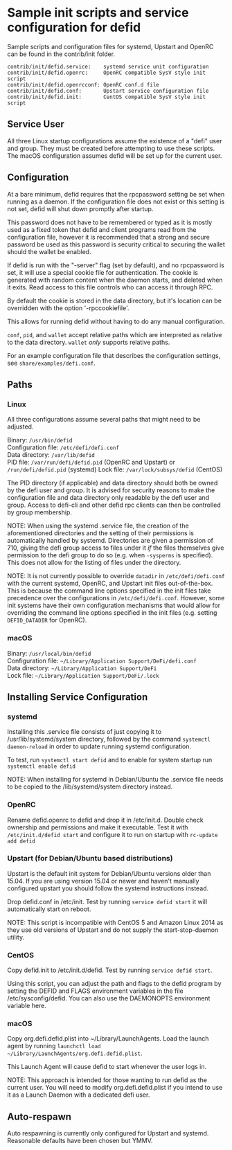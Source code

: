Sample init scripts and service configuration for defid
==========================================================

Sample scripts and configuration files for systemd, Upstart and OpenRC
can be found in the contrib/init folder.

    contrib/init/defid.service:    systemd service unit configuration
    contrib/init/defid.openrc:     OpenRC compatible SysV style init script
    contrib/init/defid.openrcconf: OpenRC conf.d file
    contrib/init/defid.conf:       Upstart service configuration file
    contrib/init/defid.init:       CentOS compatible SysV style init script

Service User
---------------------------------

All three Linux startup configurations assume the existence of a "defi" user
and group.  They must be created before attempting to use these scripts.
The macOS configuration assumes defid will be set up for the current user.

Configuration
---------------------------------

At a bare minimum, defid requires that the rpcpassword setting be set
when running as a daemon.  If the configuration file does not exist or this
setting is not set, defid will shut down promptly after startup.

This password does not have to be remembered or typed as it is mostly used
as a fixed token that defid and client programs read from the configuration
file, however it is recommended that a strong and secure password be used
as this password is security critical to securing the wallet should the
wallet be enabled.

If defid is run with the "-server" flag (set by default), and no rpcpassword is set,
it will use a special cookie file for authentication. The cookie is generated with random
content when the daemon starts, and deleted when it exits. Read access to this file
controls who can access it through RPC.

By default the cookie is stored in the data directory, but it's location can be overridden
with the option '-rpccookiefile'.

This allows for running defid without having to do any manual configuration.

`conf`, `pid`, and `wallet` accept relative paths which are interpreted as
relative to the data directory. `wallet` *only* supports relative paths.

For an example configuration file that describes the configuration settings,
see `share/examples/defi.conf`.

Paths
---------------------------------

### Linux

All three configurations assume several paths that might need to be adjusted.

Binary:              `/usr/bin/defid`  
Configuration file:  `/etc/defi/defi.conf`  
Data directory:      `/var/lib/defid`  
PID file:            `/var/run/defi/defid.pid` (OpenRC and Upstart) or `/run/defi/defid.pid` (systemd)
Lock file:           `/var/lock/subsys/defid` (CentOS)  

The PID directory (if applicable) and data directory should both be owned by the
defi user and group. It is advised for security reasons to make the
configuration file and data directory only readable by the defi user and
group. Access to defi-cli and other defid rpc clients can then be
controlled by group membership.

NOTE: When using the systemd .service file, the creation of the aforementioned
directories and the setting of their permissions is automatically handled by
systemd. Directories are given a permission of 710, giving the defi group
access to files under it _if_ the files themselves give permission to the
defi group to do so (e.g. when `-sysperms` is specified). This does not allow
for the listing of files under the directory.

NOTE: It is not currently possible to override `datadir` in
`/etc/defi/defi.conf` with the current systemd, OpenRC, and Upstart init
files out-of-the-box. This is because the command line options specified in the
init files take precedence over the configurations in
`/etc/defi/defi.conf`. However, some init systems have their own
configuration mechanisms that would allow for overriding the command line
options specified in the init files (e.g. setting `DEFID_DATADIR` for
OpenRC).

### macOS

Binary:              `/usr/local/bin/defid`  
Configuration file:  `~/Library/Application Support/DeFi/defi.conf`  
Data directory:      `~/Library/Application Support/DeFi`  
Lock file:           `~/Library/Application Support/DeFi/.lock`

Installing Service Configuration
-----------------------------------

### systemd

Installing this .service file consists of just copying it to
/usr/lib/systemd/system directory, followed by the command
`systemctl daemon-reload` in order to update running systemd configuration.

To test, run `systemctl start defid` and to enable for system startup run
`systemctl enable defid`

NOTE: When installing for systemd in Debian/Ubuntu the .service file needs to be copied to the /lib/systemd/system directory instead.

### OpenRC

Rename defid.openrc to defid and drop it in /etc/init.d.  Double
check ownership and permissions and make it executable.  Test it with
`/etc/init.d/defid start` and configure it to run on startup with
`rc-update add defid`

### Upstart (for Debian/Ubuntu based distributions)

Upstart is the default init system for Debian/Ubuntu versions older than 15.04. If you are using version 15.04 or newer and haven't manually configured upstart you should follow the systemd instructions instead.

Drop defid.conf in /etc/init.  Test by running `service defid start`
it will automatically start on reboot.

NOTE: This script is incompatible with CentOS 5 and Amazon Linux 2014 as they
use old versions of Upstart and do not supply the start-stop-daemon utility.

### CentOS

Copy defid.init to /etc/init.d/defid. Test by running `service defid start`.

Using this script, you can adjust the path and flags to the defid program by
setting the DEFID and FLAGS environment variables in the file
/etc/sysconfig/defid. You can also use the DAEMONOPTS environment variable here.

### macOS

Copy org.defi.defid.plist into ~/Library/LaunchAgents. Load the launch agent by
running `launchctl load ~/Library/LaunchAgents/org.defi.defid.plist`.

This Launch Agent will cause defid to start whenever the user logs in.

NOTE: This approach is intended for those wanting to run defid as the current user.
You will need to modify org.defi.defid.plist if you intend to use it as a
Launch Daemon with a dedicated defi user.

Auto-respawn
-----------------------------------

Auto respawning is currently only configured for Upstart and systemd.
Reasonable defaults have been chosen but YMMV.
